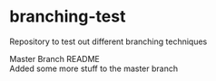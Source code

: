 # branching-test
Repository to test out different branching techniques


Master Branch README <br>
Added some more stuff to the master branch
